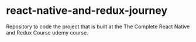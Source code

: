 # react-native-and-redux-journey
Repository to code the project that is built at the The Complete React Native and Redux Course udemy course.
